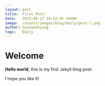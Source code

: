 ```yaml
---
layout: post
title:  First Post!
date:   2023-09-17 19:43:55 +0300
image:  /assets/images/blog/daily/post-1.png
author: hyunwookjung
tags:   Daily
---
```


# Welcome

**Hello world**, this is my first Jekyll blog post.

I hope you like it!
